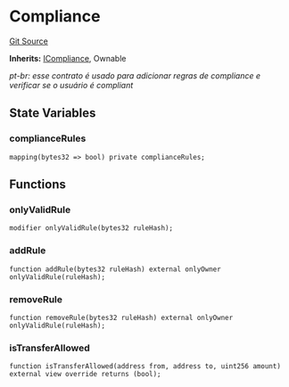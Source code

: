 # Compliance
[Git Source](https://github.com/renancorreadev/RWAStation/blob/a342e941dc7ad5be1e9dd1d9d5ed2046f709e55c/src/Compliance.sol)

**Inherits:**
[ICompliance](/src/interfaces/ICompliance.sol/interface.ICompliance.md), Ownable

*pt-br: esse contrato é usado para adicionar regras de compliance e verificar se o usuário é compliant*


## State Variables
### complianceRules

```solidity
mapping(bytes32 => bool) private complianceRules;
```


## Functions
### onlyValidRule


```solidity
modifier onlyValidRule(bytes32 ruleHash);
```

### addRule


```solidity
function addRule(bytes32 ruleHash) external onlyOwner onlyValidRule(ruleHash);
```

### removeRule


```solidity
function removeRule(bytes32 ruleHash) external onlyOwner onlyValidRule(ruleHash);
```

### isTransferAllowed


```solidity
function isTransferAllowed(address from, address to, uint256 amount) external view override returns (bool);
```


